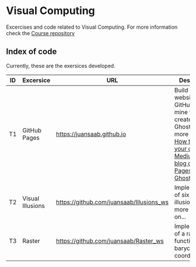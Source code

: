 # Visual Computing
Excercises and code related to Visual Computing. For more information check the [Course repository](https://github.com/VisualComputing)

## Index of code
Currently, these are the exersices developed.

| ID | Excersice | URL | Description |
| -- | -- | -- | -- |
| T1 | GitHub Pages | https://juansaab.github.io | Build your own website using GitHub pages, mine was created using Ghost. Read more about [How to create your own Medium like blog on GitHub Pages using Ghost](https://juansaab.github.io/how-to-create-your-own-medium-like-blog-on-github-pages-using-ghost/index.html) |
| T2 | Visual Illusions |  https://github.com/juansaab/Illusions_ws | Implementation of six visual illusions. Read more about it on... |
| T3 | Raster | https://github.com/juansaab/Raster_ws | Implementation of a raster function using barycentric coordinates. |
